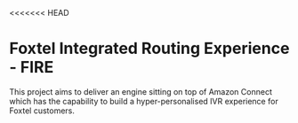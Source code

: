 <<<<<<< HEAD
# Foxtel Integrated Routing Experience - FIRE

This project aims to deliver an engine sitting on top of Amazon Connect 
which has the capability to build a hyper-personalised IVR experience for Foxtel customers.

